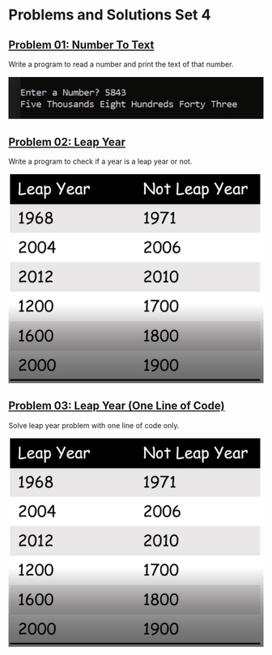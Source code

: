 # Problems and Solutions Set 4

## <a href = "https://github.com/Khadijarejjaoui99/CPlusPlus_Problems_and_Solutions/tree/main/CPlusPlus-Problems-and-Solutions/Problems-and-Solutions-Set-4/problem01">Problem 01: Number To Text</a>

Write a program to read a number and print the text of that number.
<br><br>
<img src="problem01/problem01.png" alt = "Example output"/>

## <a href = "https://github.com/Khadijarejjaoui99/CPlusPlus_Problems_and_Solutions/tree/main/CPlusPlus-Problems-and-Solutions/Problems-and-Solutions-Set-4/problem02">Problem 02: Leap Year</a>

Write a program to check if a year is a leap year or not.
<br><br>
<img src="problem02/problem02.png" alt = "Examples of leap and not leap year"/>

## <a href = "https://github.com/Khadijarejjaoui99/CPlusPlus_Problems_and_Solutions/tree/main/CPlusPlus-Problems-and-Solutions/Problems-and-Solutions-Set-4/problem03">Problem 03: Leap Year (One Line of Code)</a>

Solve leap year problem with one line of code only.
<br><br>
<img src="problem02/problem02.png" alt = "Examples of leap and not leap year"/>
